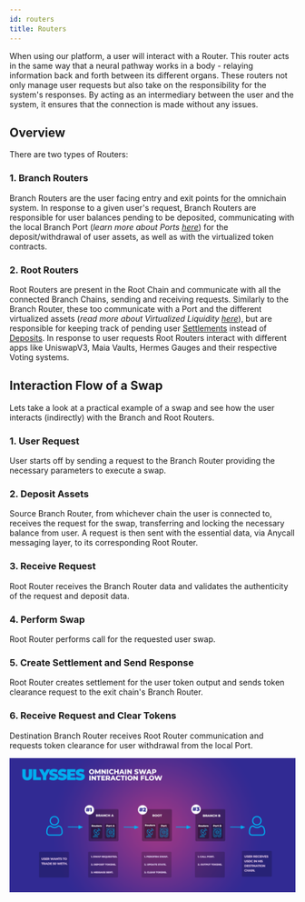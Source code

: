 ```yaml
---
id: routers
title: Routers
---
```


[//]: # (TODO: Add some links / references to Ports and Virtualized Liquidity docs pages)

When using our platform, a user will interact with a Router. This router acts in the same way that a neural pathway works in a body - relaying information back and forth between its different organs. These routers not only manage user requests but also take on the responsibility for the system's responses. By acting as an intermediary between the user and the system, it ensures that the connection is made without any issues.

## Overview

There are two types of Routers:

### 1. Branch Routers
Branch Routers are the user facing entry and exit points for the omnichain system. In response to a given user's request, Branch Routers are responsible for user balances pending to be deposited, communicating with the local Branch Port (_learn more about Ports_ [_here_](./01-ports.md)) for the deposit/withdrawal of user assets, as well as with the virtualized token contracts.

### 2. Root Routers
Root Routers are present in the Root Chain and communicate with all the connected Branch Chains, sending and receiving requests. Similarly to the Branch Router, these too communicate with a Port and the different virtualized assets (_read more about Virtualized Liquidity_ [_here_](./03-virtual-liquidity.md)), but are responsible for keeping track of pending user [Settlements](../glossary#settlements) instead of [Deposits](../glossary#deposits). In response to user requests Root Routers interact with different apps like UniswapV3, Maia Vaults, Hermes Gauges and their respective Voting systems.

## Interaction Flow of a Swap

Lets take a look at a practical example of a swap and see how the user interacts (indirectly) with the Branch and Root Routers. 

### 1. User Request
User starts off by sending a request to the Branch Router providing the necessary parameters to execute a swap.

### 2. Deposit Assets 
Source Branch Router, from whichever chain the user is connected to, receives the request for the swap, transferring and locking the necessary balance from user. A request is then sent with the essential data, via Anycall messaging layer, to its corresponding Root Router.

### 3. Receive Request
Root Router receives the Branch Router data and validates the authenticity of the request and deposit data.

### 4. Perform Swap
Root Router performs call for the requested user swap.

### 5. Create Settlement and Send Response
Root Router creates settlement for the user token output and sends token clearance request to the exit chain's Branch Router.

### 6. Receive Request and Clear Tokens
Destination Branch Router receives Root Router communication and requests token clearance for user withdrawal from the local Port.

![Omnichain Flow](./images/Ulysses_Omnichain_Flow.png)



